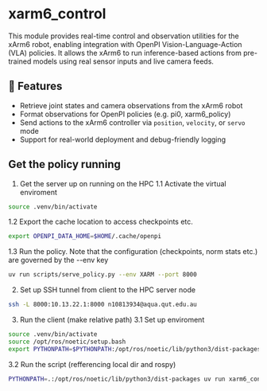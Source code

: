 # xarm6_control

This module provides real-time control and observation utilities for the xArm6 robot, enabling integration with OpenPI Vision-Language-Action (VLA) policies. It allows the xArm6 to run inference-based actions from pre-trained models using real sensor inputs and live camera feeds.

## 🔧 Features

- Retrieve joint states and camera observations from the xArm6 robot
- Format observations for OpenPI policies (e.g. pi0, xarm6_policy)
- Send actions to the xArm6 controller via `position`, `velocity`, or `servo` mode
- Support for real-world deployment and debug-friendly logging


## Get the policy running
1. Get the server up on running on the HPC
1.1 Activate the virtual enviroment
```bash
source .venv/bin/activate
```

1.2 Export the cache location to access checkpoints etc.
```bash
export OPENPI_DATA_HOME=$HOME/.cache/openpi 
```
 
1.3 Run the policy. Note that the configuration (checkpoints, norm stats etc.) are governed by the --env key
```bash
uv run scripts/serve_policy.py --env XARM --port 8000
```

2. Set up SSH tunnel from client to the HPC server node
```bash
ssh -L 8000:10.13.22.1:8000 n10813934@aqua.qut.edu.au
```

3. Run the client (make relative path)
3.1 Set up enviroment
```bash
source .venv/bin/activate
source /opt/ros/noetic/setup.bash
export PYTHONPATH=$PYTHONPATH:/opt/ros/noetic/lib/python3/dist-packages
```

3.2 Run the script (refferencing local dir and rospy)
```bash
PYTHONPATH=.:/opt/ros/noetic/lib/python3/dist-packages uv run xarm6_control/main2.py --remote_host localhost --remote_port 8000
```
